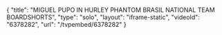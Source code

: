 {
    "title": "MIGUEL PUPO IN HURLEY PHANTOM BRASIL NATIONAL TEAM BOARDSHORTS",
    "type": "solo",
    "layout": "iframe-static",
    "videoId": "6378282",
    "url": "\/tvpembed\/6378282"
}